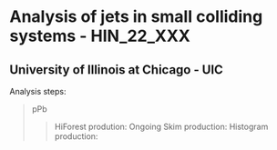 # Analysis of jets in small colliding systems - HIN_22_XXX
## University of Illinois at Chicago - UIC

Analysis steps:
> pPb
>> HiForest prodution: Ongoing
>> Skim production: 
>> Histogram production:

